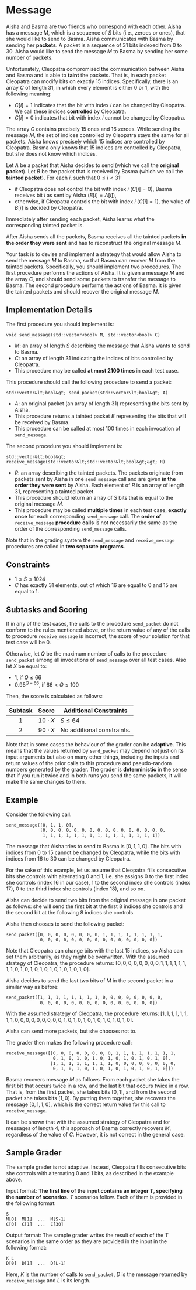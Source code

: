 # Message

Aisha and Basma are two friends who correspond with each other.
Aisha has a message $M$, which is a sequence of $S$ bits (i.e., zeroes or ones),
 that she would like to send to Basma.
Aisha communicates with Basma by sending her **packets**.
A packet is a sequence of $31$ bits indexed from $0$ to $30$.
Aisha would like to send the message $M$ to Basma
 by sending her some number of packets.

Unfortunately, Cleopatra compromised the communication between Aisha and Basma
 and is able to **taint** the packets.
That is, in each packet Cleopatra can modify bits on exactly $15$ indices.
Specifically, there is an array $C$ of length $31$,
 in which every element is either $0$ or $1$, with the following meaning:

* $C[i] = 1$
   indicates that the bit with index $i$ can be changed by Cleopatra.
  We call these indices **controlled** by Cleopatra.
* $C[i] = 0$
   indicates that bit with index $i$ cannot be changed by Cleopatra.

The array $C$ contains precisely $15$ ones and $16$ zeroes.
While sending the message $M$, the set of indices controlled by Cleopatra stays the same for all packets.
Aisha knows precisely which $15$ indices are controlled by Cleopatra.
Basma only knows that $15$ indices are controlled by Cleopatra,
 but she does not know which indices.

Let $A$ be a packet that Aisha decides to send
 (which we call the **original packet**).
Let $B$ be the packet that is received by Basma
 (which we call the **tainted packet**).
For each $i$, such that $0 \leq i < 31$:

* if Cleopatra does not control the bit with index $i$ ($C[i]=0$),
   Basma receives bit $i$ as sent by Aisha ($B[i]=A[i]$),
* otherwise, if Cleopatra controls the bit with index $i$ ($C[i]=1$),
   the value of $B[i]$ is decided by Cleopatra.

Immediately after sending each packet,
 Aisha learns what the corresponding tainted packet is.

After Aisha sends all the packets,
 Basma receives all the tainted packets **in the order they were sent**
 and has to reconstruct the original message $M$.

Your task is to devise and implement a strategy
 that would allow Aisha to send the message $M$ to Basma,
 so that Basma can recover $M$ from the tainted packets.
Specifically, you should implement two procedures.
The first procedure performs the actions of Aisha.
It is given a message $M$
 and the array $C$,
 and should send some packets to transfer the message to Basma.
The second procedure performs the actions of Basma.
It is given the tainted packets
 and should recover the original message $M$.

## Implementation Details

The first procedure you should implement is:

```
void send_message(std::vector<bool> M, std::vector<bool> C)
```

* $M$: an array of length $S$ describing
   the message that Aisha wants to send to Basma.
* $C$: an array of length $31$
   indicating the indices of bits controlled by Cleopatra.
* This procedure may be called **at most 2100 times** in each test case.

This procedure should call the following procedure to send a packet:

```
std::vector&lt;bool&gt; send_packet(std::vector&lt;bool&gt; A)
```

* $A$: an original packet (an array of length $31$)
   representing the bits sent by Aisha.
* This procedure returns a tainted packet $B$
   representing the bits that will be received by Basma.
* This procedure can be called at most $100$ times
   in each invocation of `send_message`.

The second procedure you should implement is:

```
std::vector&lt;bool&gt; receive_message(std::vector&lt;std::vector&lt;bool&gt;&gt; R)
```

* $R$: an array describing the tainted packets.
  The packets originate from packets sent by Aisha in one `send_message` call
   and are given **in the order they were sent** by Aisha.
  Each element of $R$ is an array of length $31$, representing a tainted packet.
* This procedure should return an array of $S$ bits
   that is equal to the original message $M$.
* This procedure may be called **multiple times** in each test case,
   **exactly once** for each corresponding `send_message` call.
  The **order of** `receive_message` **procedure calls**
   is not necessarily the same as the order of the corresponding `send_message` calls.

Note that in the grading system the `send_message` and `receive_message` procedures are called in **two separate programs**.

## Constraints

* $1 \leq S \leq 1024$
* $C$ has exactly $31$ elements, out of which $16$ are equal to $0$ and $15$ are equal to $1$.

## Subtasks and Scoring

If in any of the test cases,
 the calls to the procedure ``send_packet`` do not conform to the rules mentioned above,
 or the return value of any of the calls to procedure `receive_message` is incorrect,
 the score of your solution for that test case will be $0$.

Otherwise, let $Q$ be the maximum number of calls to the procedure `send_packet`
 among all invocations of `send_message` over all test cases.
Also let $X$ be equal to:
- $1$, if $Q \leq 66$
- $0.95 ^ {Q - 66}$, if $66 < Q \leq 100$

Then, the score is calculated as follows:


| Subtask | Score  | Additional Constraints |
| :-----: | :----: | ---------------------- |
| 1       | $10 \cdot X$ | $S \leq 64$
| 2       | $90 \cdot X$ | No additional constraints.

Note that in some cases the behaviour of the grader can be **adaptive**. 
This means that the values returned by `send_packet` 
may depend not just on its input arguments but also on many other things, 
including the inputs and return values of the prior calls to this procedure 
and pseudo-random numbers generated by the grader. 
The grader is **deterministic** in the sense that if you run it twice 
and in both runs you send the same packets, it will make the same changes to them.

## Example

Consider the following call.

```
send_message([0, 1, 1, 0],
             [0, 0, 0, 0, 0, 0, 0, 0, 0, 0, 0, 0, 0, 0, 0, 0, 
              1, 1, 1, 1, 1, 1, 1, 1, 1, 1, 1, 1, 1, 1, 1])
```

The message that Aisha tries to send to Basma is $[0, 1, 1, 0]$.
The bits with indices from $0$ to $15$ cannot be changed by Cleopatra,
 while the bits with indices from $16$ to $30$ can be changed by Cleopatra.

For the sake of this example,
 let us assume that Cleopatra fills consecutive bits she controls 
 with alternating $0$ and $1$, i.e. she assigns
 $0$ to the first index she controls (index $16$ in our case),
 $1$ to the second index she controls (index $17$),
 $0$ to the third index she controls (index $18$),
 and so on.

Aisha can decide to send two bits from the original message in one packet as follows:
 she will send the first bit at the first $8$ indices she controls
 and the second bit at the following $8$ indices she controls.

Aisha then chooses to send the following packet:

```
send_packet([0, 0, 0, 0, 0, 0, 0, 0, 1, 1, 1, 1, 1, 1, 1, 1,
             0, 0, 0, 0, 0, 0, 0, 0, 0, 0, 0, 0, 0, 0, 0])
```

Note that Cleopatra can change bits with the last $15$ indices,
 so Aisha can set them arbitrarily, as they might be overwritten.
With the assumed strategy of Cleopatra, the procedure returns:
 $[0, 0, 0, 0, 0, 0, 0, 0, 1, 1, 1, 1, 1, 1, 1, 1, 0, 1, 0, 1, 0, 1, 0, 1, 0, 1, 0, 1, 0, 1, 0]$.

Aisha decides to send the last two bits of $M$ in the second packet
 in a similar way as before:

```
send_packet([1, 1, 1, 1, 1, 1, 1, 1, 0, 0, 0, 0, 0, 0, 0, 0,
             0, 0, 0, 0, 0, 0, 0, 0, 0, 0, 0, 0, 0, 0, 0])
```

With the assumed strategy of Cleopatra, the procedure returns:
 $[1, 1, 1, 1, 1, 1, 1, 1, 0, 0, 0, 0, 0, 0, 0, 0, 0, 1, 0, 1, 0, 1, 0, 1, 0, 1, 0, 1, 0, 1, 0]$.

Aisha can send more packets, but she chooses not to.

The grader then makes the following procedure call:

```
receive_message([[0, 0, 0, 0, 0, 0, 0, 0, 1, 1, 1, 1, 1, 1, 1, 1,
                  0, 1, 0, 1, 0, 1, 0, 1, 0, 1, 0, 1, 0, 1, 0],
                 [1, 1, 1, 1, 1, 1, 1, 1, 0, 0, 0, 0, 0, 0, 0, 0,
                  0, 1, 0, 1, 0, 1, 0, 1, 0, 1, 0, 1, 0, 1, 0]])
```

Basma recovers message $M$ as follows.
From each packet she takes the first bit that occurs twice in a row,
and the last bit that occurs twice in a row.
That is, from the first packet, she takes bits $[0, 1]$, and from the second
packet she takes bits $[1, 0]$.
By putting them together, she recovers the message $[0, 1, 1, 0]$,
which is the correct return value for this call to `receive_message`.

It can be shown that with the assumed strategy of Cleopatra and for messages of length $4$,
 this approach of Basma correctly recovers $M$, regardless of the value of $C$.
However, it is not correct in the general case.

## Sample Grader

The sample grader is not adaptive.
Instead, Cleopatra fills consecutive bits she controls with alternating $0$ and $1$ bits,
 as described in the example above.

Input format: **The first line of the input contains an integer $T$,
 specifying the number of scenarios.**
$T$ scenarios follow.
Each of them is provided in the following format:

```
S
M[0]  M[1]  ...  M[S-1]
C[0]  C[1]  ...  C[30]
```

Output format:
The sample grader writes the result of each of the $T$ scenarios
 in the same order as they are provided in the input in the following format:

```
K L
D[0]  D[1]  ...  D[L-1]
```

Here, $K$ is the number of calls to `send_packet`,
 $D$ is the message returned by `receive_message`
 and $L$ is its length.
